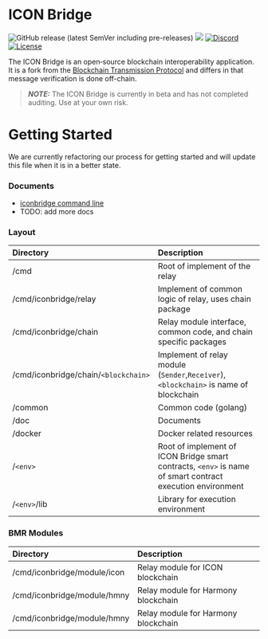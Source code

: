 # ICON Bridge
<p>
  <img alt="GitHub release (latest SemVer including pre-releases)" src="https://img.shields.io/github/v/release/icon-project/icon-bridge?include_prereleases">
  <img src="https://goreportcard.com/badge/github.com/icon-project/icon-bridge">
  <a href="https://discord.gg/ZkgByPn92j">
    <img src="https://img.shields.io/discord/880651922682560582?label=discord" alt="Discord">
  </a>
  <a href="https://opensource.org/licenses/Apache-2.0">
    <img src="https://img.shields.io/badge/License-Apache%202.0-blue.svg" alt="License">
  </a>
</p>
  
The ICON Bridge is an open‑source blockchain interoperability application. It is a fork from the [Blockchain Transmission Protocol](https://github.com/icon-project/btp) and differs in that message verification is done off-chain.

> **_NOTE:_**  The ICON Bridge is currently in beta and has not completed auditing. Use at your own risk.

# Getting Started

We are currently refactoring our process for getting started and will update this file when it is in a better state.

### Documents

- [iconbridge command line](doc/iconbridge_cli.md)
- TODO: add more docs


### Layout

| Directory                            | Description                                                                                       |
| :----------------------------------- | :------------------------------------------------------------------------------------------------ |
| /cmd                                 | Root of implement of the relay                                                                          |
| /cmd/iconbridge/relay                 | Implement of common logic of relay, uses chain package                                              |
| /cmd/iconbridge/chain                 | Relay module interface, common code, and chain specific packages                                    |
| /cmd/iconbridge/chain/`<blockchain>`  | Implement of relay module (`Sender`,`Receiver`), `<blockchain>` is name of blockchain               |
| /common                              | Common code (golang)                                                                              |
| /doc                                 | Documents                                                                                         |
| /docker                              | Docker related resources                                                                          |
| /`<env>`                             | Root of implement of ICON Bridge smart contracts, `<env>` is name of smart contract execution environment |
| /`<env>`/lib                         | Library for execution environment                                                                 |

### BMR Modules

| Directory                  | Description                       |
| :------------------------- | :-------------------------------- |
| /cmd/iconbridge/module/icon | Relay module for ICON blockchain    |
| /cmd/iconbridge/module/hmny | Relay module for Harmony blockchain |
| /cmd/iconbridge/module/hmny | Relay module for Harmony blockchain |
